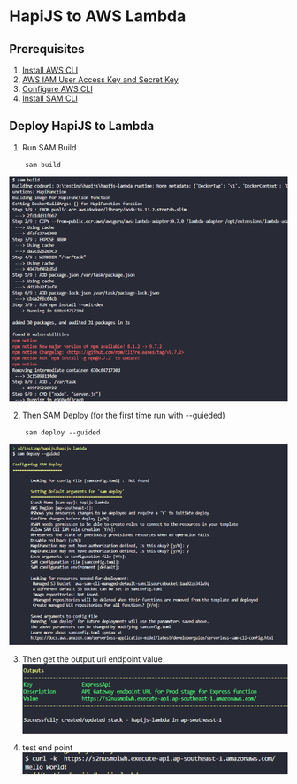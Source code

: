 # HapiJS to AWS Lambda

## Prerequisites

1. [Install AWS CLI](https://docs.aws.amazon.com/cli/latest/userguide/getting-started-install.html)
2. [AWS IAM User Access Key and Secret Key](https://docs.aws.amazon.com/powershell/latest/userguide/pstools-appendix-sign-up.html)
3. [Configure AWS CLI](https://docs.aws.amazon.com/cli/latest/userguide/getting-started-quickstart.html)
4. [Install SAM CLI](https://docs.aws.amazon.com/serverless-application-model/latest/developerguide/install-sam-cli.html)

## Deploy HapiJS to Lambda

1. Run SAM Build

```
    sam build
```

![sam build](images/hapijs-lambda-build.png)

2. Then SAM Deploy (for the first time run with --guieded)

```
    sam deploy --guided
```

![sam deploy](images/hapijs-lambda.png)

3. Then get the output url endpoint value
   ![sam output](images/hapijs-lambda-output.png)

4. test end point
   ![sam test](images/hapijs-lambda-test.png)
